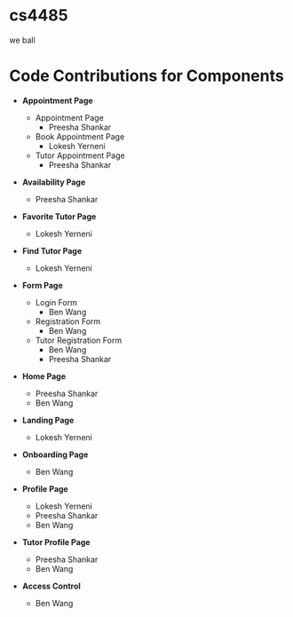 # cs4485
we ball

# Code Contributions for Components

- **Appointment Page**
  - Appointment Page
    - Preesha Shankar
  - Book Appointment Page
    - Lokesh Yerneni
  - Tutor Appointment Page
    - Preesha Shankar

- **Availability Page**
  - Preesha Shankar

- **Favorite Tutor Page**
  - Lokesh Yerneni

- **Find Tutor Page**
  - Lokesh Yerneni

- **Form Page**
  - Login Form
    - Ben Wang
  - Registration Form
    - Ben Wang
  - Tutor Registration Form
    - Ben Wang
    - Preesha Shankar

- **Home Page**
  - Preesha Shankar
  - Ben Wang

- **Landing Page**
  - Lokesh Yerneni

- **Onboarding Page**
  - Ben Wang

- **Profile Page**
  - Lokesh Yerneni
  - Preesha Shankar
  - Ben Wang

- **Tutor Profile Page**
  - Preesha Shankar
  - Ben Wang

- **Access Control**
  - Ben Wang
